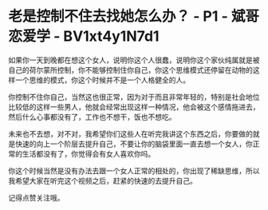 # 老是控制不住去找她怎么办？ - P1 - 斌哥恋爱学 - BV1xt4y1N7d1

如果你一天到晚都在想这个女人，说明你这个人很蠢，说明你这个家伙纯属就是被自己的荷尔蒙所控制，你不能够控制住你自己，你这个思维模式还停留在动物的这样一个思维的模式，你这个时候并不是一个人格健全的人。

你控制不住你自己，当然这也很正常，因为对于而且非常年轻的，特别是社会地位比较低的这样一些男人，他就会经常出现这样一种情况，他会被这个感情拖进去，然后什么心事都没有了，工作也不想干，饭也不想吃。

未来也不去想，对不对，我希望你们这些人在听完我讲这个东西之后，你要做的就是快速的向上一个阶层去提升自己，不要让你的脑袋里面一直去想一个女人，你正常的生活都没有了，你觉得会有女人喜欢你吗。

你这个时候当然是没有办法去跟一个女人正常的相处的，你出现了稀缺思维，所以我希望大家在听完这个视频之后，赶紧的快速的去提升自己。

记得点赞关注哦。